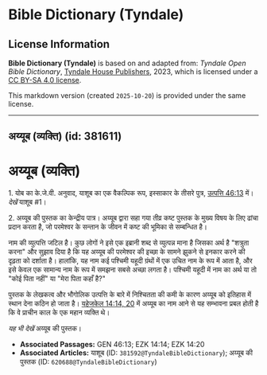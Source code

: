 # Bible Dictionary (Tyndale)

## License Information

**Bible Dictionary (Tyndale)** is based on and adapted from: _Tyndale Open Bible Dictionary_, [Tyndale House Publishers](https://tyndaleopenresources.com/), 2023, which is licensed under a [CC BY-SA 4.0 license](https://creativecommons.org/licenses/by-sa/4.0/legalcode.en).

This markdown version (created `2025-10-20`) is provided under the same license.



--------------------------------

## अय्यूब (व्यक्ति) (id: 381611)

अय्यूब (व्यक्ति)
================

1\. योब का के.जे.वी. अनुवाद, याशूब का एक वैकल्पिक रूप, इस्साकार के तीसरे पुत्र, [उत्पत्ति 46:13](https://ref.ly/Gen46:13) में। *देखें* याशूब \#1।

2\. अय्यूब की पुस्तक का केन्द्रीय पात्र। अय्यूब द्वारा सहा गया तीव्र कष्ट पुस्तक के मुख्य विषय के लिए ढांचा प्रदान करता है, जो परमेश्वर के सन्तान के जीवन में कष्ट की भूमिका से सम्बन्धित है।

नाम की व्युत्पत्ति जटिल है। कुछ लोगों ने इसे एक इब्रानी शब्द से व्युत्पन्न माना है जिसका अर्थ है "शत्रुता करना" और सुझाव दिया है कि यह अय्यूब की परमेश्वर की इच्छा के सामने झुकने से इनकार करने की दृढ़ता को दर्शाता है। हालांकि, यह नाम कई पश्चिमी यहूदी ग्रंथों में एक उचित नाम के रूप में आता है, और इसे केवल एक सामान्य नाम के रूप में समझना सबसे अच्छा लगता है। पश्चिमी यहूदी में नाम का अर्थ या तो "कोई पिता नहीं" या "मेरा पिता कहाँ है?" 

पुस्तक के लेखकत्व और भौगोलिक उत्पत्ति के बारे में निश्चितता की कमी के कारण अय्यूब को इतिहास में स्थान देना कठिन हो जाता है। [यहेजकेल 14:14, 20](https://ref.ly/Ezek14:14,Ezek14:20) में अय्यूब का नाम आने से यह सम्भावना प्रबल होती है कि वे प्राचीन काल के एक महान व्यक्ति थे।

*यह भी देखें* अय्यूब की पुस्तक।

* **Associated Passages:** GEN 46:13; EZK 14:14; EZK 14:20
* **Associated Articles:** याशूब (ID: `381592@TyndaleBibleDictionary`); अय्यूब की पुस्तक (ID: `620688@TyndaleBibleDictionary`)

